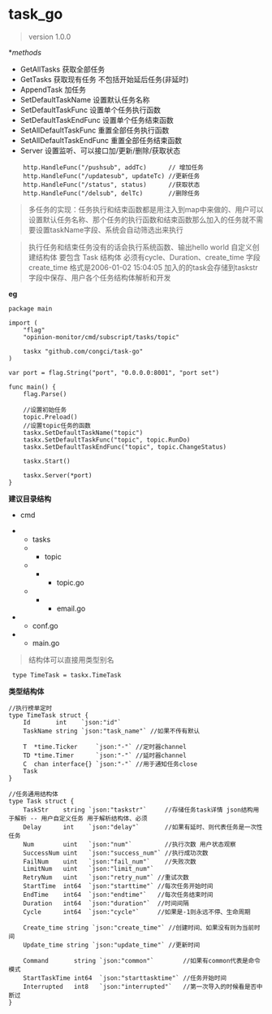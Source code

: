 # task_go
>version 1.0.0

**methods*

- GetAllTasks 获取全部任务
- GetTasks 获取现有任务 不包括开始延后任务(非延时)
- AppendTask 加任务 
- SetDefaultTaskName 设置默认任务名称
- SetDefaultTaskFunc 设置单个任务执行函数
- SetDefaultTaskEndFunc 设置单个任务结束函数
- SetAllDefaultTaskFunc 重置全部任务执行函数
- SetAllDefaultTaskEndFunc 重置全部任务结束函数
- Server 设置监听、可以接口加/更新/删除/获取状态 

```
    http.HandleFunc("/pushsub", addTc)      // 增加任务
	http.HandleFunc("/updatesub", updateTc) //更新任务
	http.HandleFunc("/status", status)      //获取状态
	http.HandleFunc("/delsub", delTc)       //删除任务
```


> 多任务的实现：任务执行和结束函数都是用注入到map中来做的、用户可以设置默认任务名称、那个任务的执行函数和结束函数那么加入的任务就不需要设置taskName字段、系统会自动筛选出来执行

> 执行任务和结束任务没有的话会执行系统函数、输出hello world
> 自定义创建结构体 要包含 Task 结构体
> 必须有cycle、Duration、create_time 字段 create_time 格式是2006-01-02 15:04:05
> 加入的的task会存储到taskstr字段中保存、用户各个任务结构体解析和开发

**eg**
```
package main

import (
	"flag"
	"opinion-monitor/cmd/subscript/tasks/topic"

	taskx "github.com/congci/task-go"
)

var port = flag.String("port", "0.0.0.0:8001", "port set")

func main() {
	flag.Parse()

	//设置初始任务
	topic.Preload()
	//设置topic任务的函数
	taskx.SetDefaultTaskName("topic")
	taskx.SetDefaultTaskFunc("topic", topic.RunDo)
	taskx.SetDefaultTaskEndFunc("topic", topic.ChangeStatus)
	
	taskx.Start()

	taskx.Server(*port)
}
```


**建议目录结构**
- cmd
- - tasks 
  - - topic 
  - - - topic.go
  - - - email.go
    
- - conf.go
- - main.go

> 结构体可以直接用类型别名  
```
 type TimeTask = taskx.TimeTask
```
**类型结构体**

```
//执行榜单定时
type TimeTask struct {
	Id       int    `json:"id"`
	TaskName string `json:"task_name"` //如果不传有默认

	T  *time.Ticker     `json:"-"` //定时器channel
	TD *time.Timer      `json:"-"` //延时器channel
	C  chan interface{} `json:"-"` //用于通知任务close
	Task
}

//任务通用结构体
type Task struct {
	TaskStr    string `json:"taskstr"`     //存储任务task详情 json结构用于解析 -- 用户自定义任务 用于解析结构体、必须
	Delay      int    `json:"delay"`       //如果有延时、则代表任务是一次性任务
	Num        uint   `json:"num"`         //执行次数 用户状态观察
	SuccessNum uint   `json:"success_num"` //执行成功次数
	FailNum    uint   `json:"fail_num"`    //失败次数
	LimitNum   uint   `json:"limit_num"`
	RetryNum   uint   `json:"retry_num"` //重试次数
	StartTime  int64  `json:"starttime"` //每次任务开始时间
	EndTime    int64  `json:"endtime"`   //每次任务结束时间
	Duration   int64  `json:"duration"`  //时间间隔
	Cycle      int64  `json:"cycle"`     //如果是-1则永远不停、生命周期

	Create_time string `json:"create_time"` //创建时间、如果没有则为当前时间
	Update_time string `json:"update_time"` //更新时间

	Command       string `json:"common"`        //如果有common代表是命令模式
	StartTaskTime int64  `json:"starttasktime"` //任务开始时间
	Interrupted   int8   `json:"interrupted"`   //第一次导入的时候看是否中断过
}
```